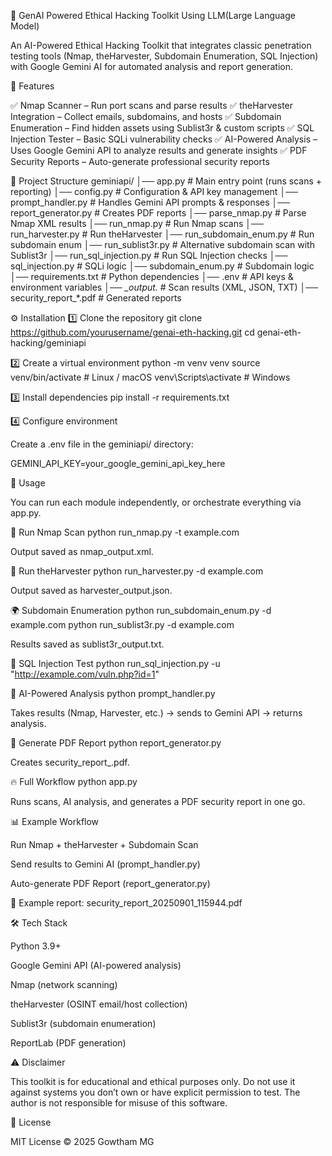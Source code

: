 🔐 GenAI Powered Ethical Hacking Toolkit Using LLM(Large Language Model)

An AI-Powered Ethical Hacking Toolkit that integrates classic penetration testing tools (Nmap, theHarvester, Subdomain Enumeration, SQL Injection) with Google Gemini AI for automated analysis and report generation.

📌 Features

✅ Nmap Scanner – Run port scans and parse results
✅ theHarvester Integration – Collect emails, subdomains, and hosts
✅ Subdomain Enumeration – Find hidden assets using Sublist3r & custom scripts
✅ SQL Injection Tester – Basic SQLi vulnerability checks
✅ AI-Powered Analysis – Uses Google Gemini API to analyze results and generate insights
✅ PDF Security Reports – Auto-generate professional security reports

📂 Project Structure
geminiapi/
│── app.py                 # Main entry point (runs scans + reporting)
│── config.py              # Configuration & API key management
│── prompt_handler.py      # Handles Gemini API prompts & responses
│── report_generator.py    # Creates PDF reports
│── parse_nmap.py          # Parse Nmap XML results
│── run_nmap.py            # Run Nmap scans
│── run_harvester.py       # Run theHarvester
│── run_subdomain_enum.py  # Run subdomain enum
│── run_sublist3r.py       # Alternative subdomain scan with Sublist3r
│── run_sql_injection.py   # Run SQL Injection checks
│── sql_injection.py       # SQLi logic
│── subdomain_enum.py      # Subdomain logic
│── requirements.txt       # Python dependencies
│── .env                   # API keys & environment variables
│── *_output.*             # Scan results (XML, JSON, TXT)
│── security_report_*.pdf  # Generated reports

⚙️ Installation
1️⃣ Clone the repository
git clone https://github.com/yourusername/genai-eth-hacking.git
cd genai-eth-hacking/geminiapi

2️⃣ Create a virtual environment
python -m venv venv
source venv/bin/activate   # Linux / macOS
venv\Scripts\activate      # Windows

3️⃣ Install dependencies
pip install -r requirements.txt

4️⃣ Configure environment

Create a .env file in the geminiapi/ directory:

GEMINI_API_KEY=your_google_gemini_api_key_here

🚀 Usage

You can run each module independently, or orchestrate everything via app.py.

🔎 Run Nmap Scan
python run_nmap.py -t example.com


Output saved as nmap_output.xml.

📧 Run theHarvester
python run_harvester.py -d example.com


Output saved as harvester_output.json.

🌍 Subdomain Enumeration
python run_subdomain_enum.py -d example.com
python run_sublist3r.py -d example.com


Results saved as sublist3r_output.txt.

💉 SQL Injection Test
python run_sql_injection.py -u "http://example.com/vuln.php?id=1"

🤖 AI-Powered Analysis
python prompt_handler.py


Takes results (Nmap, Harvester, etc.) → sends to Gemini API → returns analysis.

📄 Generate PDF Report
python report_generator.py


Creates security_report_<timestamp>.pdf.

🔥 Full Workflow
python app.py


Runs scans, AI analysis, and generates a PDF security report in one go.

📊 Example Workflow

Run Nmap + theHarvester + Subdomain Scan

Send results to Gemini AI (prompt_handler.py)

Auto-generate PDF Report (report_generator.py)

📌 Example report: security_report_20250901_115944.pdf

🛠️ Tech Stack

Python 3.9+

Google Gemini API (AI-powered analysis)

Nmap (network scanning)

theHarvester (OSINT email/host collection)

Sublist3r (subdomain enumeration)

ReportLab (PDF generation)

⚠️ Disclaimer

This toolkit is for educational and ethical purposes only.
Do not use it against systems you don’t own or have explicit permission to test.
The author is not responsible for misuse of this software.

📜 License

MIT License © 2025 Gowtham MG
